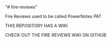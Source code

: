 "# fire-reviews" 

Fire Reviews used to be called PowerNotes PAT


THIS REPOSITORY HAS A WIKI

CHECK OUT THE FIRE REVIEWS WIKI ON GITHUB

